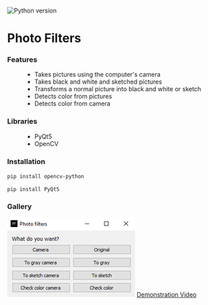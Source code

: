 ![Python version](https://img.shields.io/badge/Python-3.8-green?style=flat&logo=python)
<body>
  <h1>Photo Filters</h1>
  <dl>
    <h3>Features</h3>
      <dd>
        <ul>
          <li>Takes pictures using the computer's camera</li>
          <li>Takes black and white and sketched pictures</li>
          <li>Transforms a normal picture into black and white or sketch</li>
          <li>Detects color from pictures</li>
          <li>Detects color from camera</li>
        </ul>
      </dd>
  </dl>
  <dl>
    <h3>Libraries</h3>
    <dd>
      <ul>
        <li>PyQt5</li>
        <li>OpenCV</li>
      </ul>
    </dd>
  </dl>
  <h3>Installation</h3>
  <pre><code>pip install opencv-python</code></pre>
  <pre><code>pip install PyQt5</code></pre>
  <h3>Gallery</h3>
  <img src="https://github.com/BiancaCarneiro/Photo-filters/blob/main/pictures/Capture.PNG?raw=true" alt="App picture">
  <a href="https://www.youtube.com/watch?v=jdGfBPAV8_s">Demonstration Video</a>
</body>
